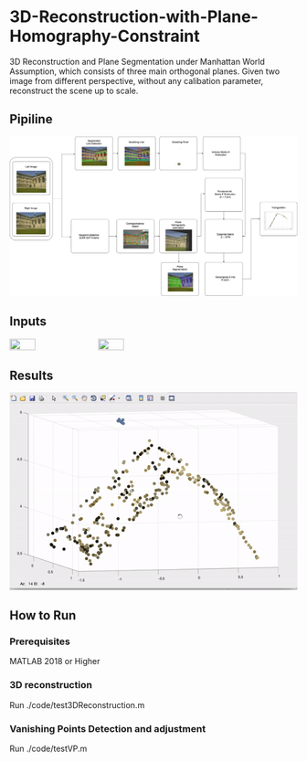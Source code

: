 # 3D-Reconstruction-with-Plane-Homography-Constraint
3D Reconstruction and Plane Segmentation under Manhattan World Assumption, which consists of three main orthogonal planes.
Given two image from different perspective, without any calibation parameter, reconstruct the scene up to scale.

## Pipiline
![Reconstruction Pipeline](/images/demo/3D_reconstruction.jpg)

## Inputs
<img src="https://github.com/fei123ilike/3D-Reconstruction-with-Plane-Homography-Constraint/tree/master/images/input/1_001.jpg" width=30% height=30%/> <img src="https://github.com/fei123ilike/3D-Reconstruction-with-Plane-Homography-Constraint/tree/master/images/input/1_002.jpg" width=30% height=30%/> 

## Results
![Reconstruction Results](/images/demo/demo.gif)

## How to Run
### Prerequisites
MATLAB 2018 or Higher
### 3D reconstruction
Run
./code/test3DReconstruction.m

### Vanishing Points Detection and adjustment
Run
./code/testVP.m

